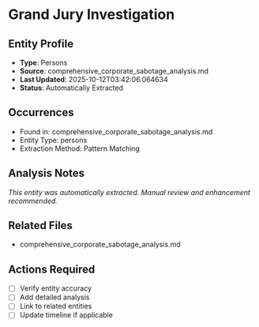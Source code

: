 # Grand Jury Investigation

## Entity Profile
- **Type**: Persons
- **Source**: comprehensive_corporate_sabotage_analysis.md
- **Last Updated**: 2025-10-12T03:42:06.064634
- **Status**: Automatically Extracted

## Occurrences
- Found in: comprehensive_corporate_sabotage_analysis.md
- Entity Type: persons
- Extraction Method: Pattern Matching

## Analysis Notes
*This entity was automatically extracted. Manual review and enhancement recommended.*

## Related Files
- comprehensive_corporate_sabotage_analysis.md

## Actions Required
- [ ] Verify entity accuracy
- [ ] Add detailed analysis
- [ ] Link to related entities
- [ ] Update timeline if applicable
